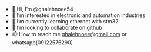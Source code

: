 - 👋 Hi, I’m @ghalehnoee54
- 👀 I’m interested in electronic and automation industries
- 🌱 I’m currently learning ethernet with stm32
- 💞️ I’m looking to collaborate on github
- 📫 How to reach me ghalehnoee@gmail.com or whatsapp(09122576290)

<!---
ghalehnoee54/ghalehnoee54 is a ✨ special ✨ repository because its `README.md` (this file) appears on your GitHub profile.
You can click the Preview link to take a look at your changes.
--->
